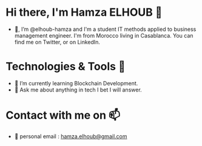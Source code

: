 # Hi there, I'm Hamza ELHOUB 💞️

- 👋, I’m @elhoub-hamza and I'm a student IT methods applied to business management engineer. I'm from Morocco  living in Casablanca. You can find me on Twitter, or on LinkedIn.


# Technologies & Tools 🔧

- 🌱 I’m currently learning Blockchain Development.
- 💬 Ask me about anything in tech I bet I will answer.

# Contact with me on 📫

- 👀 personal email : hamza.elhoub@gmail.com

<!---
elhoub-hamza/elhoub-hamza is a ✨ special ✨ repository because its `README.md` (this file) appears on your GitHub profile.
You can click the Preview link to take a look at your changes.
--->
